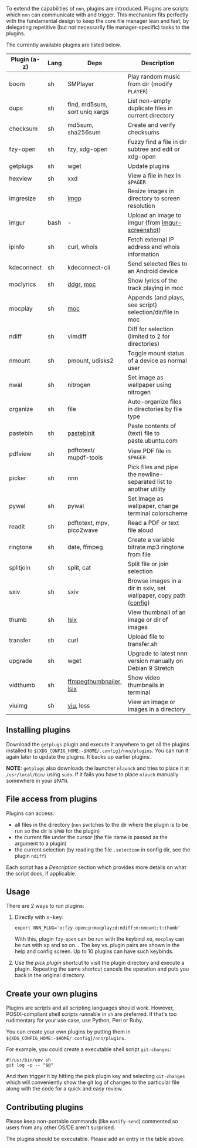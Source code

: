 To extend the capabilities of `nnn`, plugins are introduced. Plugins are scripts which `nnn` can communicate with and trigger. This mechanism fits perfectly with the fundamental design to keep the core file manager lean and fast, by delegating repetitive (but not necessarily file manager-specific) tasks to the plugins.

The currently available plugins are listed below.

| Plugin (a-z) | Lang | Deps | Description |
| --- | --- | --- | --- |
| boom | sh | SMPlayer | Play random music from dir (modify `PLAYER`) |
| dups | sh | find, md5sum,<br>sort uniq xargs | List non-empty duplicate files in current directory |
| checksum | sh | md5sum,<br>sha256sum | Create and verify checksums |
| fzy-open | sh | fzy, xdg-open | Fuzzy find a file in dir subtree and edit or xdg-open |
| getplugs | sh | wget | Update plugins |
| hexview | sh | xxd | View a file in hex in `$PAGER` |
| imgresize | sh | [imgp](https://github.com/jarun/imgp) | Resize images in directory to screen resolution |
| imgur | bash | - | Upload an image to imgur (from [imgur-screenshot](https://github.com/jomo/imgur-screenshot)) |
| ipinfo | sh | curl, whois | Fetch external IP address and whois information |
| kdeconnect | sh | kdeconnect-cli | Send selected files to an Android device |
| moclyrics | sh | [ddgr](https://github.com/jarun/ddgr), [moc](http://moc.daper.net/) | Show lyrics of the track playing in moc |
| mocplay | sh | [moc](http://moc.daper.net/) | Appends (and plays, see script) selection/dir/file in moc|
| ndiff | sh | vimdiff | Diff for selection (limited to 2 for directories) |
| nmount | sh | pmount, udisks2 | Toggle mount status of a device as normal user |
| nwal | sh | nitrogen | Set image as wallpaper using nitrogen |
| organize | sh | file | Auto-organize files in directories by file type |
| pastebin | sh | [pastebinit](https://launchpad.net/pastebinit) | Paste contents of (text) file to paste.ubuntu.com |
| pdfview | sh | pdftotext/<br>mupdf-tools | View PDF file in `$PAGER` |
| picker | sh | nnn | Pick files and pipe the newline-separated list to another utility |
| pywal | sh | pywal | Set image as wallpaper, change terminal colorscheme |
| readit | sh | pdftotext, mpv,<br>pico2wave | Read a PDF or text file aloud |
| ringtone | sh | date, ffmpeg | Create a variable bitrate mp3 ringtone from file |
| splitjoin | sh | split, cat | Split file or join selection |
| sxiv | sh | sxiv | Browse images in a dir in sxiv, set wallpaper, copy path ([config](https://wiki.archlinux.org/index.php/Sxiv#Assigning_keyboard_shortcuts))|
| thumb | sh | [lsix](https://github.com/hackerb9/lsix) | View thumbnail of an image or dir of images |
| transfer | sh | curl | Upload file to transfer.sh |
| upgrade | sh | wget | Upgrade to latest nnn version manually on Debian 9 Stretch |
| vidthumb | sh | [ffmpegthumbnailer](https://github.com/dirkvdb/ffmpegthumbnailer),<br>[lsix](https://github.com/hackerb9/lsix) | Show video thumbnails in terminal |
| viuimg | sh | [viu](https://github.com/atanunq/viu), less | View an image or images in a directory |

## Installing plugins

Download the `getplugs` plugin and execute it anywhere to get all the plugins installed to `${XDG_CONFIG_HOME:-$HOME/.config}/nnn/plugins`. You can run it again later to update the plugins. It backs up earlier plugins.

**NOTE:** `getplugs` also downloads the launcher `nlaunch` and tries to place it at `/usr/local/bin/` using `sudo`. If it fails you have to place `nlauch` manually somewhere in your `$PATH`.

## File access from plugins

Plugins can access:
- all files in the directory (`nnn` switches to the dir where the plugin is to be run so the dir is `$PWD` for the plugin)
- the current file under the cursor (the file name is passed as the argument to a plugin)
- the current selection (by reading the file `.selection` in config dir, see the plugin `ndiff`)

Each script has a _Description_ section which provides more details on what the script does, if applicable.

## Usage

There are 2 ways to run plugins:

1. Directly with <kbd>x-key</kbd>:

       export NNN_PLUG='o:fzy-open;p:mocplay;d:ndiff;m:nmount;t:thumb'

   With this, plugin `fzy-open` can be run with the keybind <kbd>xo</kbd>, `mocplay` can be run with <kbd>xp</kbd> and so on... The key vs. plugin pairs are shown in the help and config screen. Up to 10 plugins can have such keybinds.

2. Use the _pick plugin_ shortcut to visit the plugin directory and execute a plugin. Repeating the same shortcut cancels the operation and puts you back in the original directory.

## Create your own plugins

Plugins are scripts and all scripting languages should work. However, POSIX-compliant shell scripts runnable in `sh` are preferred. If that's too rudimentary for your use case, use Python, Perl or Ruby.

You can create your own plugins by putting them in `${XDG_CONFIG_HOME:-$HOME/.config}/nnn/plugins`.

For example, you could create a executable shell script `git-changes`:

    #!/usr/bin/env sh
    git log -p -- "$@"

And then trigger it by hitting the pick plugin key and selecting `git-changes` which will conveniently show the git log of changes to the particular file along with the code for a quick and easy review.

## Contributing plugins

Please keep non-portable commands (like `notify-send`) commented so users from any other OS/DE aren't surprised.

The plugins should be executable. Please add an entry in the table above.
